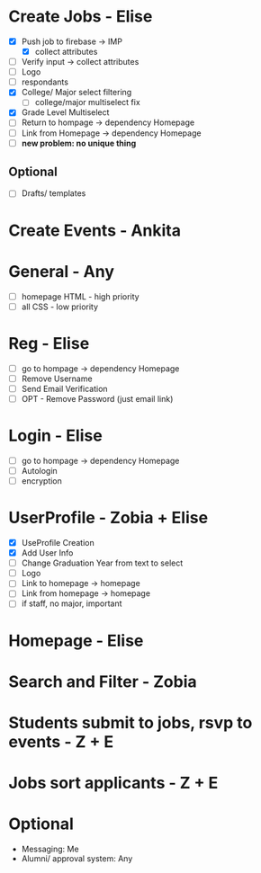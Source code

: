 # Create Jobs - Elise
- [X] Push job to firebase -> IMP
    - [X] collect attributes
- [ ] Verify input -> collect attributes
- [ ] Logo
- [ ] respondants
- [x] College/ Major select filtering
    - [ ] college/major multiselect fix
- [x] Grade Level Multiselect
- [ ] Return to hompage -> dependency Homepage
- [ ] Link from Homepage -> dependency Homepage
- [ ] **new problem: no unique thing**
## Optional
- [ ] Drafts/ templates
# Create Events - Ankita
# General - Any
- [ ] homepage HTML - high priority
- [ ] all CSS - low priority
# Reg - Elise 
- [ ] go to hompage -> dependency Homepage
- [ ] Remove Username
- [ ] Send Email Verification
- [ ] OPT - Remove Password (just email link)
# Login - Elise
- [ ] go to hompage -> dependency Homepage
- [ ] Autologin
- [ ] encryption
# UserProfile - Zobia + Elise
- [x] UseProfile Creation
- [X] Add User Info
- [ ] Change Graduation Year from text to select
- [ ] Logo
- [ ] Link to homepage -> homepage
- [ ] Link from homepage -> homepage
- [ ] if staff, no major, important
# Homepage - Elise
# Search and Filter - Zobia
# Students submit to jobs, rsvp to events - Z + E
# Jobs sort applicants - Z + E
# Optional
- Messaging: Me
- Alumni/ approval system: Any
   


